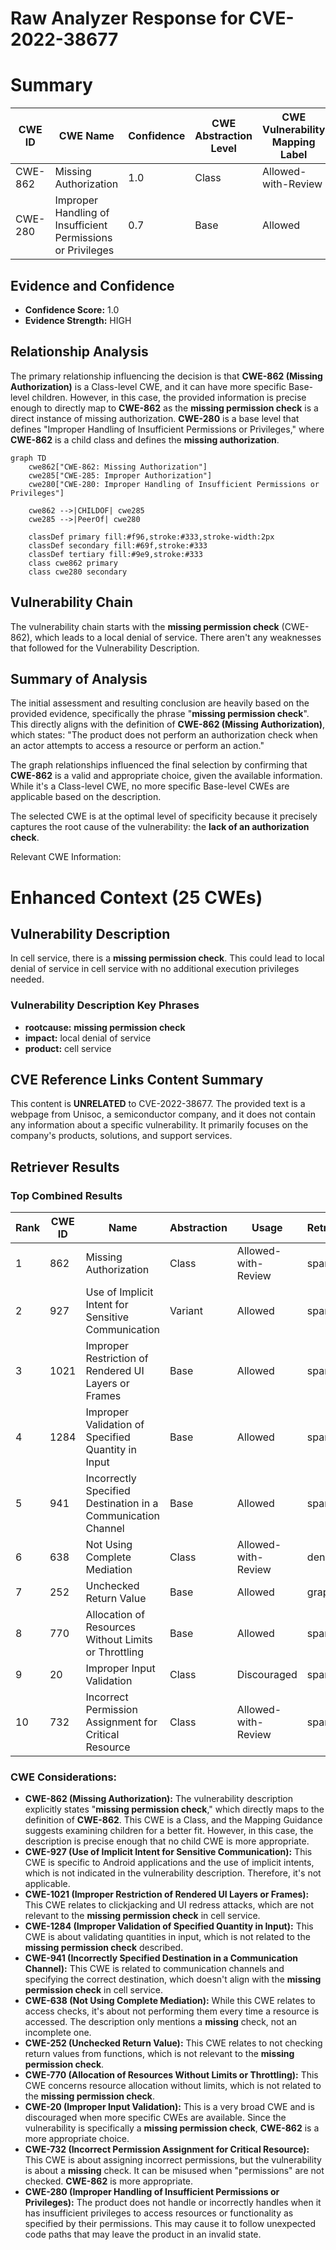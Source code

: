 # Raw Analyzer Response for CVE-2022-38677

# Summary
| CWE ID | CWE Name | Confidence | CWE Abstraction Level | CWE Vulnerability Mapping Label | CWE-Vulnerability Mapping Notes |
|---|---|---|---|---|---|
| CWE-862 | Missing Authorization | 1.0 | Class | Allowed-with-Review | Primary CWE |
| CWE-280 | Improper Handling of Insufficient Permissions or Privileges | 0.7 | Base | Allowed | Secondary Candidate |

## Evidence and Confidence

*   **Confidence Score:** 1.0
*   **Evidence Strength:** HIGH

## Relationship Analysis
The primary relationship influencing the decision is that **CWE-862 (Missing Authorization)** is a Class-level CWE, and it can have more specific Base-level children. However, in this case, the provided information is precise enough to directly map to **CWE-862** as the **missing permission check** is a direct instance of missing authorization. **CWE-280** is a base level that defines "Improper Handling of Insufficient Permissions or Privileges," where **CWE-862** is a child class and defines the **missing authorization**.

```mermaid
graph TD
    cwe862["CWE-862: Missing Authorization"]
    cwe285["CWE-285: Improper Authorization"]
    cwe280["CWE-280: Improper Handling of Insufficient Permissions or Privileges"]
    
    cwe862 -->|CHILDOF| cwe285
    cwe285 -->|PeerOf| cwe280
    
    classDef primary fill:#f96,stroke:#333,stroke-width:2px
    classDef secondary fill:#69f,stroke:#333
    classDef tertiary fill:#9e9,stroke:#333
    class cwe862 primary
    class cwe280 secondary
```

## Vulnerability Chain
The vulnerability chain starts with the **missing permission check** (CWE-862), which leads to a local denial of service. There aren't any weaknesses that followed for the Vulnerability Description.

## Summary of Analysis
The initial assessment and resulting conclusion are heavily based on the provided evidence, specifically the phrase "**missing permission check**". This directly aligns with the definition of **CWE-862 (Missing Authorization)**, which states: "The product does not perform an authorization check when an actor attempts to access a resource or perform an action."

The graph relationships influenced the final selection by confirming that **CWE-862** is a valid and appropriate choice, given the available information. While it's a Class-level CWE, no more specific Base-level CWEs are applicable based on the description.

The selected CWE is at the optimal level of specificity because it precisely captures the root cause of the vulnerability: the **lack of an authorization check**.

Relevant CWE Information:

# Enhanced Context (25 CWEs)

## Vulnerability Description
In cell service, there is a **missing permission check**. This could lead to local denial of service in cell service with no additional execution privileges needed.

### Vulnerability Description Key Phrases
- **rootcause:** **missing permission check**
- **impact:** local denial of service
- **product:** cell service

## CVE Reference Links Content Summary
This content is **UNRELATED** to CVE-2022-38677. The provided text is a webpage from Unisoc, a semiconductor company, and it does not contain any information about a specific vulnerability. It primarily focuses on the company's products, solutions, and support services.

## Retriever Results

### Top Combined Results

| Rank | CWE ID | Name | Abstraction | Usage  | Retrievers | Individual Scores |
|------|--------|------|-------------|-------|------------|-------------------|
| 1 | 862 | Missing Authorization | Class | Allowed-with-Review | sparse | 0.254 |
| 2 | 927 | Use of Implicit Intent for Sensitive Communication | Variant | Allowed | sparse | 0.199 |
| 3 | 1021 | Improper Restriction of Rendered UI Layers or Frames | Base | Allowed | sparse | 0.189 |
| 4 | 1284 | Improper Validation of Specified Quantity in Input | Base | Allowed | sparse | 0.187 |
| 5 | 941 | Incorrectly Specified Destination in a Communication Channel | Base | Allowed | sparse | 0.184 |
| 6 | 638 | Not Using Complete Mediation | Class | Allowed-with-Review | dense | 0.486 |
| 7 | 252 | Unchecked Return Value | Base | Allowed | graph | 0.002 |
| 8 | 770 | Allocation of Resources Without Limits or Throttling | Base | Allowed | sparse | 0.182 |
| 9 | 20 | Improper Input Validation | Class | Discouraged | sparse | 0.182 |
| 10 | 732 | Incorrect Permission Assignment for Critical Resource | Class | Allowed-with-Review | sparse | 0.179 |

### CWE Considerations:

*   **CWE-862 (Missing Authorization):** The vulnerability description explicitly states "**missing permission check**," which directly maps to the definition of **CWE-862**. This CWE is a Class, and the Mapping Guidance suggests examining children for a better fit. However, in this case, the description is precise enough that no child CWE is more appropriate.
*   **CWE-927 (Use of Implicit Intent for Sensitive Communication):** This CWE is specific to Android applications and the use of implicit intents, which is not indicated in the vulnerability description. Therefore, it's not applicable.
*   **CWE-1021 (Improper Restriction of Rendered UI Layers or Frames):** This CWE relates to clickjacking and UI redress attacks, which are not relevant to the **missing permission check** in cell service.
*   **CWE-1284 (Improper Validation of Specified Quantity in Input):** This CWE is about validating quantities in input, which is not related to the **missing permission check** described.
*   **CWE-941 (Incorrectly Specified Destination in a Communication Channel):** This CWE is related to communication channels and specifying the correct destination, which doesn't align with the **missing permission check** in cell service.
*   **CWE-638 (Not Using Complete Mediation):** While this CWE relates to access checks, it's about not performing them every time a resource is accessed. The description only mentions a **missing** check, not an incomplete one.
*   **CWE-252 (Unchecked Return Value):** This CWE relates to not checking return values from functions, which is not relevant to the **missing permission check**.
*   **CWE-770 (Allocation of Resources Without Limits or Throttling):** This CWE concerns resource allocation without limits, which is not related to the **missing permission check**.
*   **CWE-20 (Improper Input Validation):** This is a very broad CWE and is discouraged when more specific CWEs are available. Since the vulnerability is specifically a **missing permission check**, **CWE-862** is a more appropriate choice.
*   **CWE-732 (Incorrect Permission Assignment for Critical Resource):** This CWE is about assigning incorrect permissions, but the vulnerability is about a **missing** check. It can be misused when "permissions" are not checked. **CWE-862** is more appropriate.
*   **CWE-280 (Improper Handling of Insufficient Permissions or Privileges):** The product does not handle or incorrectly handles when it has insufficient privileges to access resources or functionality as specified by their permissions. This may cause it to follow unexpected code paths that may leave the product in an invalid state.